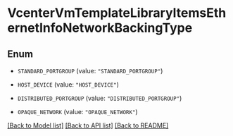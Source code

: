 # VcenterVmTemplateLibraryItemsEthernetInfoNetworkBackingType

## Enum


* `STANDARD_PORTGROUP` (value: `"STANDARD_PORTGROUP"`)

* `HOST_DEVICE` (value: `"HOST_DEVICE"`)

* `DISTRIBUTED_PORTGROUP` (value: `"DISTRIBUTED_PORTGROUP"`)

* `OPAQUE_NETWORK` (value: `"OPAQUE_NETWORK"`)


[[Back to Model list]](../README.md#documentation-for-models) [[Back to API list]](../README.md#documentation-for-api-endpoints) [[Back to README]](../README.md)



